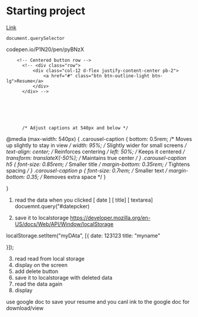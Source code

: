 # Starting project

[Link](https://josiesavill.github.io/portfolio325/)

````
document.querySelector
````





codepen.io/P1N20/pen/pyBNzX

<section class="carousel pt-4 pb-4">
        <div class="container">



        <!-- Centered button row -->
          <!-- <div class="row">
              <div class="col-12 d-flex justify-content-center pb-2">
                  <a href="#" class="btn btn-outline-light btn-lg">Resume</a>
              </div>
          </div> -->






          /* Adjust captions at 540px and below */
@media (max-width: 540px) {
	.carousel-caption {
		bottom: 0.5rem; /* Moves up slightly to stay in view */
		width: 95%; /* Slightly wider for small screens */
		text-align: center; /* Reinforces centering */
		left: 50%; /* Keeps it centered */
		transform: translateX(-50%); /* Maintains true center */
	  }
	  .carousel-caption h5 {
		font-size: 0.85rem; /* Smaller title */
		margin-bottom: 0.35rem; /* Tightens spacing */
	  }
	  .carousel-caption p {
		font-size: 0.7rem; /* Smaller text */
		margin-bottom: 0.35; /* Removes extra space */
	  }

}


1. read the data when you clicked 
[ date  ]
[ title]
[ textarea]
docuemnt.query("#datepcker)

2. save it to localstorage
https://developer.mozilla.org/en-US/docs/Web/API/Window/localStorage

localStorage.setItem("myDAta", [{
	date: 123123
	title: "myname"


}]);





3. read read from local storage
4. display on the screen
5. add delete button
6. save it to localstorage with deleted data
6. read the data again
7. display

use google doc to save your resume and you canl ink to the google doc for download/view